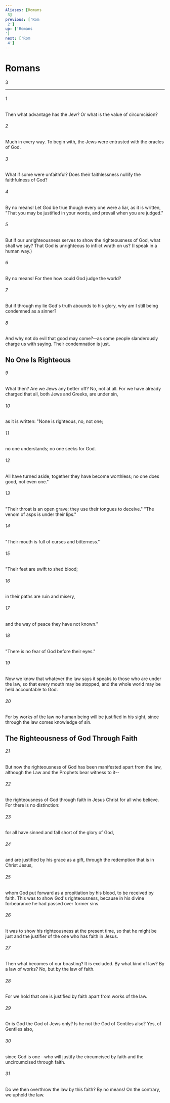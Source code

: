 ```yaml
---
Aliases: [Romans 3]
previous: ['Rom 2']
up: ['Romans']
next: ['Rom 4']
---
```

# Romans 3

***
 

###### 1 
Then what advantage has the Jew? Or what is the value of circumcision?  

###### 2 
Much in every way. To begin with, the Jews were entrusted with the oracles of God.  

###### 3 
What if some were unfaithful? Does their faithlessness nullify the faithfulness of God?  

###### 4 
By no means! Let God be true though every one were a liar, as it is written, "That you may be justified in your words,  and prevail when you are judged."  

###### 5 
But if our unrighteousness serves to show the righteousness of God, what shall we say? That God is unrighteous to inflict wrath on us? (I speak in a human way.)  

###### 6 
By no means! For then how could God judge the world?  

###### 7 
But if through my lie God's truth abounds to his glory, why am I still being condemned as a sinner?  

###### 8 
And why not do evil that good may come?--as some people slanderously charge us with saying. Their condemnation is just.  ## No One Is Righteous  

###### 9 
What then? Are we Jews any better off? No, not at all. For we have already charged that all, both Jews and Greeks, are under sin,  

###### 10 
as it is written: "None is righteous, no, not one;   

###### 11 
no one understands;  no one seeks for God.   

###### 12 
All have turned aside; together they have become worthless;  no one does good,  not even one."   

###### 13 
"Their throat is an open grave;  they use their tongues to deceive."  "The venom of asps is under their lips."   

###### 14 
"Their mouth is full of curses and bitterness."   

###### 15 
"Their feet are swift to shed blood;   

###### 16 
in their paths are ruin and misery,   

###### 17 
and the way of peace they have not known."   

###### 18 
"There is no fear of God before their eyes."  

###### 19 
Now we know that whatever the law says it speaks to those who are under the law, so that every mouth may be stopped, and the whole world may be held accountable to God.  

###### 20 
For by works of the law no human being will be justified in his sight, since through the law comes knowledge of sin.  ## The Righteousness of God Through Faith  

###### 21 
But now the righteousness of God has been manifested apart from the law, although the Law and the Prophets bear witness to it--  

###### 22 
the righteousness of God through faith in Jesus Christ for all who believe. For there is no distinction:  

###### 23 
for all have sinned and fall short of the glory of God,  

###### 24 
and are justified by his grace as a gift, through the redemption that is in Christ Jesus,  

###### 25 
whom God put forward as a propitiation by his blood, to be received by faith. This was to show God's righteousness, because in his divine forbearance he had passed over former sins.  

###### 26 
It was to show his righteousness at the present time, so that he might be just and the justifier of the one who has faith in Jesus.  

###### 27 
Then what becomes of our boasting? It is excluded. By what kind of law? By a law of works? No, but by the law of faith.  

###### 28 
For we hold that one is justified by faith apart from works of the law.  

###### 29 
Or is God the God of Jews only? Is he not the God of Gentiles also? Yes, of Gentiles also,  

###### 30 
since God is one--who will justify the circumcised by faith and the uncircumcised through faith.  

###### 31 
Do we then overthrow the law by this faith? By no means! On the contrary, we uphold the law.
